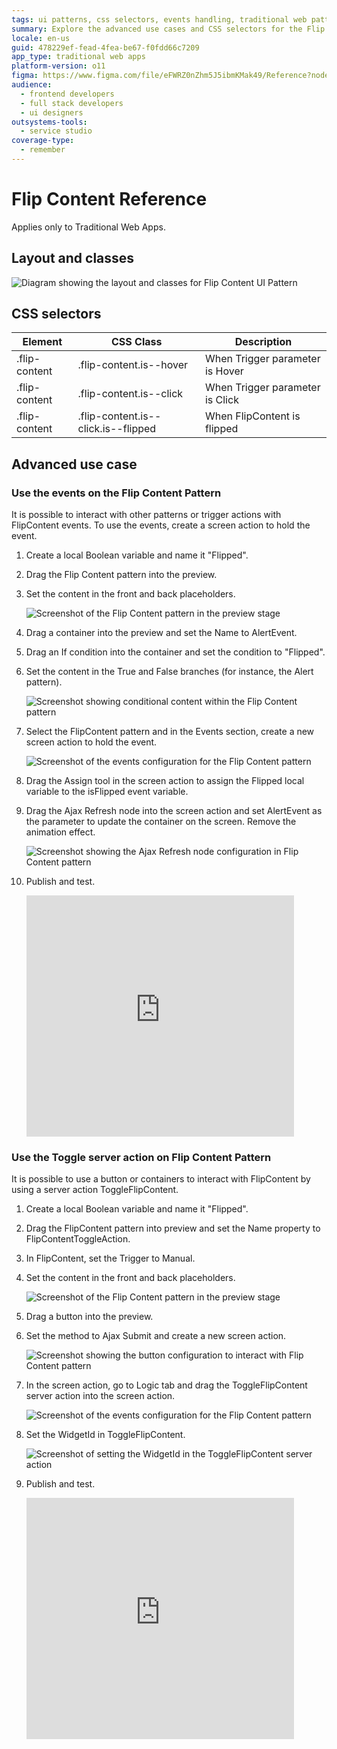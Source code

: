 ```yaml
---
tags: ui patterns, css selectors, events handling, traditional web patterns, flip content pattern
summary: Explore the advanced use cases and CSS selectors for the Flip Content UI Pattern in OutSystems 11 (O11).
locale: en-us
guid: 478229ef-fead-4fea-be67-f0fdd66c7209
app_type: traditional web apps
platform-version: o11
figma: https://www.figma.com/file/eFWRZ0nZhm5J5ibmKMak49/Reference?node-id=615:466
audience:
  - frontend developers
  - full stack developers
  - ui designers
outsystems-tools:
  - service studio
coverage-type:
  - remember
---
```


# Flip Content Reference

<div class="info" markdown="1">

Applies only to Traditional Web Apps.

</div>

## Layout and classes

![Diagram showing the layout and classes for Flip Content UI Pattern](images/flipcontent-6-diag.png "Flip Content Layout Diagram")

## CSS selectors

| **Element** |  **CSS Class** |  **Description**  |
| --- | --- | --- |
| .flip-content | .flip-content.is--hover |  When Trigger parameter is Hover |
| .flip-content | .flip-content.is--click |  When Trigger parameter is Click |
| .flip-content | .flip-content.is--click.is--flipped |  When FlipContent is flipped |

## Advanced use case

### Use the events on the Flip Content Pattern

It is possible to interact with other patterns or trigger actions with FlipContent events. To use the events, create a screen action to hold the event.

1. Create a local Boolean variable and name it "Flipped".

1. Drag the Flip Content pattern into the preview.

1. Set the content in the front and back placeholders.

    ![Screenshot of the Flip Content pattern in the preview stage](images/flipcontent-7-ss.png "Flip Content Pattern Preview")

1. Drag a container into the preview and set the Name to AlertEvent.

1. Drag an If condition into the container and set the condition to "Flipped".

1. Set the content in the True and False branches (for instance, the Alert pattern).

    ![Screenshot showing conditional content within the Flip Content pattern](images/flipcontent-8-ss.png "Flip Content Conditional Content")

1. Select the FlipContent pattern and in the Events section, create a new screen action to hold the event.

    ![Screenshot of the events configuration for the Flip Content pattern](images/flipcontent-9-ss.png "Flip Content Events Configuration")

1. Drag the Assign tool in the screen action to assign the Flipped local variable to the isFlipped event variable.

1. Drag the Ajax Refresh node into the screen action and set AlertEvent as the parameter to update the container on the screen. Remove the animation effect.

    ![Screenshot showing the Ajax Refresh node configuration in Flip Content pattern](images/flipcontent-10-ss.png "Flip Content Ajax Refresh Configuration")

1. Publish and test.

    <iframe src="https://player.vimeo.com/video/1001631534" width="428" height="386" frameborder="0" allow="autoplay; fullscreen" allowfullscreen="">Video demonstrating the interaction with the Flip Content pattern.</iframe>

### Use the Toggle server action on Flip Content Pattern

It is possible to use a button or containers to interact with FlipContent by using a server action ToggleFlipContent.

1. Create a local Boolean variable and name it "Flipped".

1. Drag the FlipContent pattern into preview and set the Name property to FlipContentToggleAction.

1. In FlipContent, set the Trigger to Manual.

1. Set the content in the front and back placeholders.

    ![Screenshot of the Flip Content pattern in the preview stage](images/flipcontent-7-ss.png "Flip Content Pattern Preview")

1. Drag a button into the preview.

1. Set the method to Ajax Submit and create a new screen action.

    ![Screenshot showing the button configuration to interact with Flip Content pattern](images/flipcontent-12-ss.png "Flip Content Button Configuration")

1. In the screen action, go to Logic tab and drag the ToggleFlipContent server action into the screen action.

    ![Screenshot of the events configuration for the Flip Content pattern](images/flipcontent-9-ss.png "Flip Content Events Configuration")

1. Set the WidgetId in ToggleFlipContent.

    ![Screenshot of setting the WidgetId in the ToggleFlipContent server action](images/flipcontent-13-ss.png "Setting WidgetId in ToggleFlipContent")

1. Publish and test.

    <iframe src="https://player.vimeo.com/video/1001631555" width="428" height="386" frameborder="0" allow="autoplay; fullscreen" allowfullscreen="">Video demonstrating the interaction with the Flip Content pattern.</iframe>
